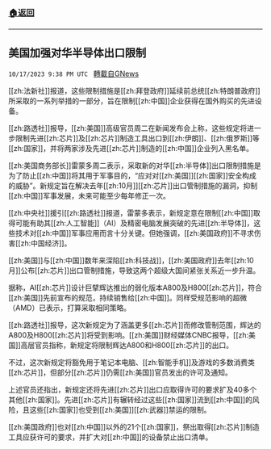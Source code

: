 ###  [:house:返回](README.md)
---


## 美国加强对华半导体出口限制
`10/17/2023 9:38 PM UTC ` [轉載自GNews](https://gnews.org/articles/1846864)

[[zh:法新社]]报道，这些限制措施是[[zh:拜登政府]]延续前总统[[zh:特朗普政府]]所采取的一系列举措的一部分，旨在限制[[zh:中国]]企业获得在国外购买的先进设备。

[[zh:路透社]]报导，[[zh:美国]]高级官员周二在新闻发布会上称，这些规定将进一步限制先进[[zh:芯片]]及[[zh:芯片]]制造工具出口到[[zh:伊朗]]、[[zh:俄罗斯]]等[[zh:国家]]，并将两家涉及先进[[zh:芯片]]制造的[[zh:中国]]企业列入黑名单。

[[zh:美国商务部长]]雷蒙多周二表示，采取新的对华[[zh:半导体]]出口限制措施是为了防止[[zh:中国]]将其用于军事目的，“应对对[[zh:美国]][[zh:国家]]安全构成的威胁”。新规定旨在解决去年[[zh:10月]][[zh:芯片]]出口管制措施的漏洞，抑制[[zh:中国]]军事发展，未来可能至少每年修正一次。

[[zh:中央社]]援引[[zh:路透社]]报道，雷蒙多表示，新规定意在限制[[zh:中国]]取得可能有助其[[zh:人工智能]]（AI）及精密电脑发展突破的先进[[zh:半导体]]，这些技术对[[zh:中国]]军事应用而言十分关键。但她强调，[[zh:美国政府]]不寻求伤害[[zh:中国经济]]。

[[zh:美国]]与[[zh:中国]]数年来深陷[[zh:科技战]]，[[zh:美国政府]]去年[[zh:10月]]公布[[zh:芯片]]出口管制措施，导致这两个超级大国间紧张关系近一步升温。

据称，AI[[zh:芯片]]设计巨擘辉达推出的弱化版本A800及H800[[zh:芯片]]，符合[[zh:美国]]先前宣布的规范，持续销售给[[zh:中国]]。同样受规范影响的超微（AMD）已表示，打算采取相同策略。

[[zh:路透社]]报导，这次新规定为了涵盖更多[[zh:芯片]]而修改管制范围，辉达的A800及H800[[zh:芯片]]将受到影响。[[zh:美国]]财经媒体CNBC报导，[[zh:美国]]高层官员指称，新规定将限制辉达A800和H800[[zh:芯片]]的出口。

不过，这次新规定将豁免用于笔记本电脑、[[zh:智能手机]]及游戏的多数消费类[[zh:芯片]]，但部分[[zh:芯片]]仍需[[zh:美国]]官员发出的许可及通知。

上述官员还指出，新规定还将先进[[zh:芯片]]出口应取得许可的要求扩及40多个其他[[zh:国家]]。先进[[zh:芯片]]有辗转经过这些[[zh:国家]]流到[[zh:中国]]的风险，且这些[[zh:国家]]也受到[[zh:美国]][[zh:武器]]禁运的限制。

[[zh:美国政府]]也对[[zh:中国]]以外的21个[[zh:国家]]，祭出取得[[zh:芯片]]制造工具应获许可的要求，并扩大对[[zh:中国]]的设备禁止出口清单。
